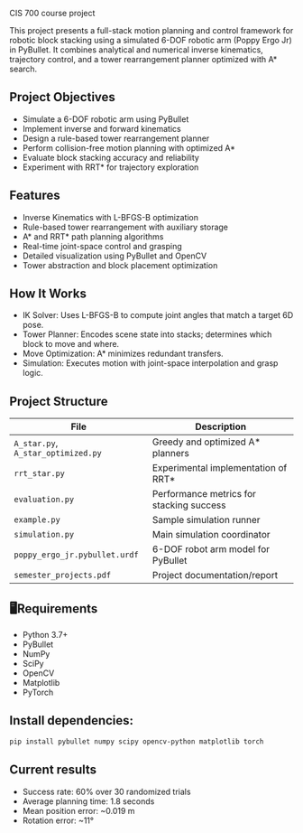 CIS 700 course project

This project presents a full-stack motion planning and control framework for robotic block stacking using a simulated 6-DOF robotic arm (Poppy Ergo Jr) in PyBullet. It combines analytical and numerical inverse kinematics, trajectory control, and a tower rearrangement planner optimized with A* search.

## Project Objectives

- Simulate a 6-DOF robotic arm using PyBullet
- Implement inverse and forward kinematics
- Design a rule-based tower rearrangement planner
- Perform collision-free motion planning with optimized A*
- Evaluate block stacking accuracy and reliability
- Experiment with RRT* for trajectory exploration

## Features

- Inverse Kinematics with L-BFGS-B optimization
- Rule-based tower rearrangement with auxiliary storage
- A* and RRT* path planning algorithms
- Real-time joint-space control and grasping
- Detailed visualization using PyBullet and OpenCV
- Tower abstraction and block placement optimization

## How It Works
- IK Solver: Uses L-BFGS-B to compute joint angles that match a target 6D pose.
- Tower Planner: Encodes scene state into stacks; determines which block to move and where.
- Move Optimization: A* minimizes redundant transfers.
- Simulation: Executes motion with joint-space interpolation and grasp logic.

## Project Structure

| File | Description |
|------|-------------|
| `A_star.py`, `A_star_optimized.py` | Greedy and optimized A* planners |
| `rrt_star.py` | Experimental implementation of RRT* |
| `evaluation.py` | Performance metrics for stacking success |
| `example.py` | Sample simulation runner |
| `simulation.py` | Main simulation coordinator |
| `poppy_ergo_jr.pybullet.urdf` | 6-DOF robot arm model for PyBullet |
| `semester_projects.pdf` | Project documentation/report |

## 🖥Requirements

- Python 3.7+
- PyBullet
- NumPy
- SciPy
- OpenCV
- Matplotlib
- PyTorch

## Install dependencies:

```bash
pip install pybullet numpy scipy opencv-python matplotlib torch
```

## Current results
- Success rate: 60% over 30 randomized trials
- Average planning time: 1.8 seconds
- Mean position error: ~0.019 m
- Rotation error: ~11°

